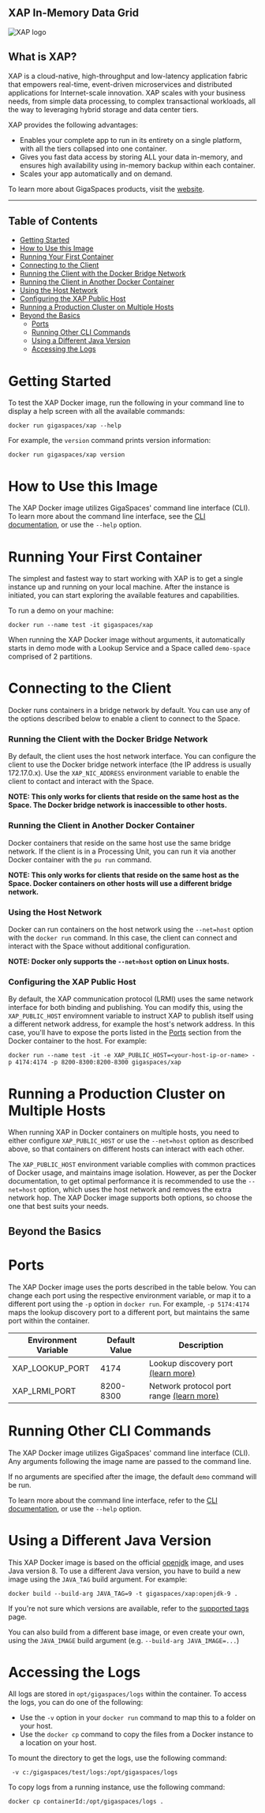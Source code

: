 ##  XAP In-Memory Data Grid

![XAP logo](https://docs.gigaspaces.com/images/logo-xap-color-small.png)

## What is XAP?

XAP is a cloud-native, high-throughput and low-latency application fabric that empowers real-time, event-driven microservices and distributed applications for Internet-scale innovation. XAP scales with your business needs, from simple data processing, to complex transactional workloads, all the way to leveraging hybrid storage and data center tiers.


XAP provides the following advantages:

- Enables your complete app to run in its entirety on a single platform, with all the tiers collapsed into one container.
- Gives you fast data access by storing ALL your data in-memory, and ensures high availability using in-memory backup within each container.
- Scales your app automatically and on demand.

To learn more about GigaSpaces products, visit the [website](https://www.gigaspaces.com).

***

## Table of Contents

- [Getting Started](#getting-started)
- [How to Use this Image](#how-to-use-this-image)
- [Running Your First Container](#running-your-first-container)
- [Connecting to the Client](#connecting-to-the-client)
- [Running the Client with the Docker Bridge Network](#running-the-client-with-the-docker-bridge-network)
- [Running the Client in Another Docker Container](#running-the-client-in-another-docker-container)
- [Using the Host Network](#using-the-host-network)
- [Configuring the XAP Public Host](#configuring-the-xap-public-host)
- [Running a Production Cluster on Multiple Hosts](#running-a-production-cluster-on-multiple-hosts)
- [Beyond the Basics](#beyond-the-basics)
    - [Ports](#ports)
    - [Running Other CLI Commands](#running-other-cli-commands)
    - [Using a Different Java Version](#using-a-different-java-version)
    - [Accessing the Logs](#accessing-the-logs)

# Getting Started

To test the XAP Docker image, run the following in your command line to display a help screen with all the available commands: 

```
docker run gigaspaces/xap --help
```


 For example, the `version` command prints version information:

```
docker run gigaspaces/xap version
```

# How to Use this Image

The XAP Docker image utilizes GigaSpaces' command line interface (CLI). To learn more about the command line interface, see the [CLI documentation](https://docs.gigaspaces.com/xap/12.3/admin/tools-cli.html "CLI documentation"), or use the `--help` option.



# Running Your First Container

The simplest and fastest way to start working with XAP is to get a single instance up and running on your local machine.  After the instance is initiated, you can start exploring the available features and capabilities.

To run a demo on your machine:
```
docker run --name test -it gigaspaces/xap
```

When running the XAP Docker image without arguments, it automatically starts in demo mode with a Lookup Service and a Space called `demo-space` comprised of 2 partitions. 

# Connecting to the Client

Docker runs containers in a bridge network by default. You can use any of the options described below to enable a client to connect to the Space.

### Running the Client with the Docker Bridge Network

By default, the client uses the host network interface. You can configure the client to use the Docker bridge network interface (the IP address is usually 172.17.0.x). Use the `XAP_NIC_ADDRESS` environment variable to enable the client to contact and interact with the Space.

**NOTE: This only works for clients that reside on the same host as the Space. The Docker bridge network is inaccessible to other hosts.**

### Running the Client in Another Docker Container

Docker containers that reside on the same host use the same bridge network. If the client is in a Processing Unit, you can run it via another Docker container with the `pu run` command.

**NOTE: This only works for clients that reside on the same host as the Space. Docker containers on other hosts will use a different bridge network.**

### Using the Host Network

Docker can run containers on the host network using the `--net=host` option with the `docker run` command. In this case, the client can connect and interact with the Space without additional configuration.

**NOTE: Docker only supports the `--net=host` option on Linux hosts.**

### Configuring the XAP Public Host

By default, the XAP communication protocol (LRMI) uses the same network interface for both binding and publishing. You can modify this, using the `XAP_PUBLIC_HOST` enviromnent variable to instruct XAP to publish itself using a different network address, for example the host's network address. In this case, you'll have to expose the ports listed in the [Ports](#ports) section from the Docker container to the host. For example:

```
docker run --name test -it -e XAP_PUBLIC_HOST=<your-host-ip-or-name> -p 4174:4174 -p 8200-8300:8200-8300 gigaspaces/xap
```

# Running a Production Cluster on Multiple Hosts

When running XAP in Docker containers on multiple hosts, you need to either configure `XAP_PUBLIC_HOST` or use the `--net=host` option as described above, so that containers on different hosts can interact with each other. 

The `XAP_PUBLIC_HOST` environment variable complies with common practices of Docker usage, and maintains image isolation. However, as per the Docker documentation, to get optimal performance it is recommended to use the `--net=host` option, which uses the host network and removes the extra network hop. The XAP Docker image supports both options, so choose the one that best suits your needs.

## Beyond the Basics

# Ports

The XAP Docker image uses the ports described in the table below. You can change each port using the respective environment variable, or map it to a different port using the `-p` option in `docker run`. For example, `-p 5174:4174` maps the lookup discovery port to a different port, but maintains the same port within the container.

| Environment Variable | Default Value | Description |
| ---------------------|---------------|-------------|
| XAP_LOOKUP_PORT      | 4174          | Lookup discovery port [(learn more)](https://docs.gigaspaces.com/14.2/admin/network-lookup-service-configuration.html) |
| XAP_LRMI_PORT        | 8200-8300     | Network protocol port range [(learn more)](https://docs.gigaspaces.com/14.2/admin/tuning-communication-protocol.html) |

# Running Other CLI Commands

The XAP Docker image utilizes GigaSpaces' command line interface (CLI). Any arguments following the image name are passed to the command line. 

If no arguments are specified after the image, the default `demo` command will be run. 

To learn more about the command line interface, refer to the [CLI documentation](https://docs.gigaspaces.com/14.2/admin/tools-cli.html "CLI documentation"), or use the `--help` option.


# Using a Different Java Version

This XAP Docker image is based on the official [openjdk](https://hub.docker.com/_/openjdk/) image, and uses Java version 8. To use a different Java version, you have to build a new image using the `JAVA_TAG` build argument. For example:
```
docker build --build-arg JAVA_TAG=9 -t gigaspaces/xap:openjdk-9 .
```
If you're not sure which versions are available, refer to the [supported tags](https://hub.docker.com/r/library/openjdk/tags/) page.

You can also build from a different base image, or even create your own, using the `JAVA_IMAGE` build argument (e.g. `--build-arg JAVA_IMAGE=...`)

#  Accessing the Logs

All logs are stored in `opt/gigaspaces/logs` within the container. To access the logs, you can do one of the following:

- Use the `-v` option in your `docker run` command to map this to a folder on your host.
- Use the `docker cp` command to copy the files from a Docker instance to a location on your host.

To mount the directory to get the logs, use the following command:
```
 -v c:/gigaspaces/test/logs:/opt/gigaspaces/logs
```
To copy logs from a running instance, use the following command:
```
docker cp containerId:/opt/gigaspaces/logs .
```

